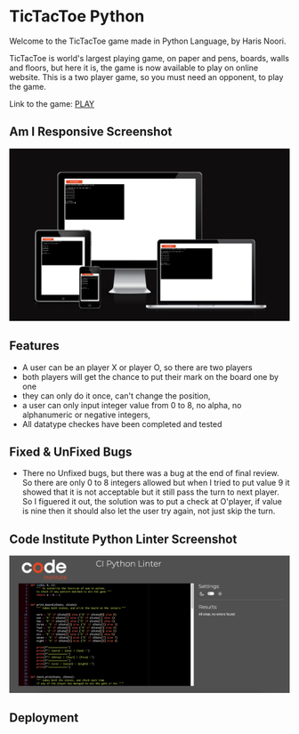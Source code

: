 # TicTacToe Python

Welcome to the TicTacToe game made in Python Language, by Haris Noori.

TicTacToe is world's largest playing game, on paper and pens, boards, walls and floors, but here it is, the game is now available to play on online website. This is a two player game, so you must need an opponent, to play the game.

Link to the game: [PLAY](https://tictactoe-python-acf2f2ecbb0f.herokuapp.com/)

## Am I Responsive Screenshot
![Responsive Mockup](https://github.com/Haris-Noori/tictactoe-python/blob/main/assets/img/AmIResponsive.png)


## Features
- A user can be an player X or player O, so there are two players
- both players will get the chance to put their mark on the board one by one
- they can only do it once, can't change the position,
- a user can only input integer value from 0 to 8, no alpha, no alphanumeric or negative integers,
- All datatype checkes have been completed and tested

## Fixed & UnFixed Bugs
- There no Unfixed bugs, but there was a bug at the end of final review. So there are only 0 to 8 integers allowed but when I tried to put value 9 it showed that it is not acceptable but it still pass the turn to next player. So I figuered it out, the solution was to put a check at O'player, if value is nine then it should also let the user try again, not just skip the turn.

## Code Institute Python Linter Screenshot
![Python Linter Mockup](https://github.com/Haris-Noori/tictactoe-python/blob/main/assets/img/CI_python_linter.png)

## Deployment
